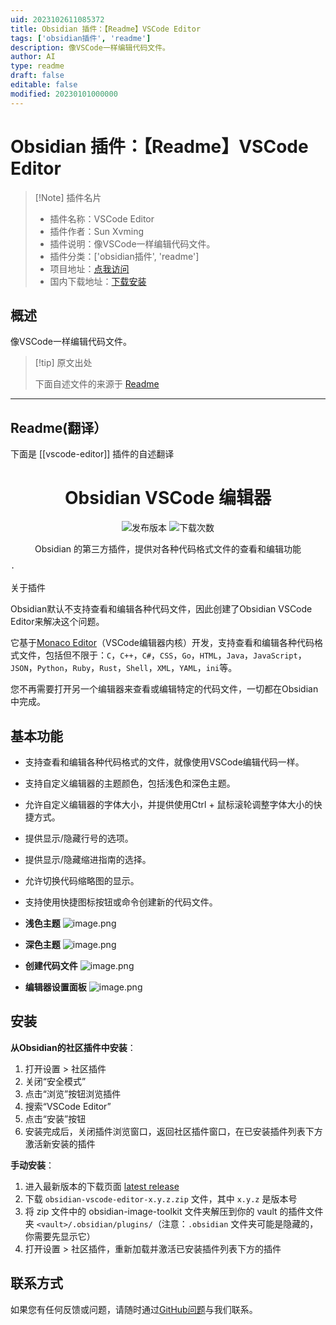```yaml
---
uid: 2023102611085372
title: Obsidian 插件：【Readme】VSCode Editor
tags: ['obsidian插件', 'readme']
description: 像VSCode一样编辑代码文件。
author: AI
type: readme
draft: false
editable: false
modified: 20230101000000
---
```


# Obsidian 插件：【Readme】VSCode Editor

> [!Note] 插件名片
> - 插件名称：VSCode Editor
> - 插件作者：Sun Xvming
> - 插件说明：像VSCode一样编辑代码文件。
> - 插件分类：['obsidian插件', 'readme']
> - 项目地址：[点我访问](https://github.com/sunxvming/obsidian-vscode-editor)
> - 国内下载地址：[下载安装](https://pkmer.cn/products/plugin/pluginMarket/?vscode-editor)

## 概述

像VSCode一样编辑代码文件。



> [!tip] 原文出处
> 
>下面自述文件的来源于 [Readme](https://ghproxy.net/https://raw.githubusercontent.com/sunxvming/obsidian-vscode-editor/main/README.md)
> 

---

## Readme(翻译）

下面是 [[vscode-editor]] 插件的自述翻译


<h1 align="center">Obsidian VSCode 编辑器</h1>

<p align="center">
    <img alt="发布版本" src="https://img.shields.io/github/v/release/sunxvming/obsidian-vscode-editor?style=for-the-badge">
    <img alt="下载次数" src="https://img.shields.io/github/downloads/sunxvming/obsidian-vscode-editor/total?style=for-the-badge">
</p>

<p align="center">
    <span>Obsidian 的第三方插件，提供对各种代码格式文件的查看和编辑功能</span>
    <br/>
    
    ·
    
</p>
关于插件

Obsidian默认不支持查看和编辑各种代码文件，因此创建了Obsidian VSCode Editor来解决这个问题。

它基于[Monaco Editor](https://microsoft.github.io/monaco-editor/)（VSCode编辑器内核）开发，支持查看和编辑各种代码格式文件，包括但不限于：`C`，`C++`，`C#`，`CSS`，`Go`，`HTML`，`Java`，`JavaScript`，`JSON`，`Python`，`Ruby`，`Rust`，`Shell`，`XML`，`YAML`，`ini`等。

您不再需要打开另一个编辑器来查看或编辑特定的代码文件，一切都在Obsidian中完成。
## 基本功能

- 支持查看和编辑各种代码格式的文件，就像使用VSCode编辑代码一样。
- 支持自定义编辑器的主题颜色，包括浅色和深色主题。
- 允许自定义编辑器的字体大小，并提供使用Ctrl + 鼠标滚轮调整字体大小的快捷方式。
- 提供显示/隐藏行号的选项。
- 提供显示/隐藏缩进指南的选择。
- 允许切换代码缩略图的显示。
- 支持使用快捷图标按钮或命令创建新的代码文件。
- **浅色主题**
![image.png](https://sxm-upload.oss-cn-beijing.aliyuncs.com/imgs/20230921184929.png)

- **深色主题**
![image.png](https://sxm-upload.oss-cn-beijing.aliyuncs.com/imgs/20230921184840.png)


- **创建代码文件**
![image.png](https://sxm-upload.oss-cn-beijing.aliyuncs.com/imgs/20230921185107.png)

- **编辑器设置面板**
![image.png](https://sxm-upload.oss-cn-beijing.aliyuncs.com/imgs/20230921190801.png)
## 安装

**从Obsidian的社区插件中安装**：
1. 打开设置 > 社区插件
2. 关闭“安全模式”
3. 点击“浏览”按钮浏览插件
4. 搜索“VSCode Editor”
5. 点击“安装”按钮
6. 安装完成后，关闭插件浏览窗口，返回社区插件窗口，在已安装插件列表下方激活新安装的插件

**手动安装**：
1. 进入最新版本的下载页面 [latest release](https://github.com/sunxvming/obsidian-vscode-editor/releases/latest)
2. 下载 `obsidian-vscode-editor-x.y.z.zip` 文件，其中 `x.y.z` 是版本号
3. 将 zip 文件中的 obsidian-image-toolkit 文件夹解压到你的 vault 的插件文件夹 `<vault>/.obsidian/plugins/`（注意：`.obsidian` 文件夹可能是隐藏的，你需要先显示它）
4. 打开设置 > 社区插件，重新加载并激活已安装插件列表下方的插件
## 联系方式

如果您有任何反馈或问题，请随时通过[GitHub问题](https://github.com/sunxvming/obsidian-vscode-editor/issues)与我们联系。



